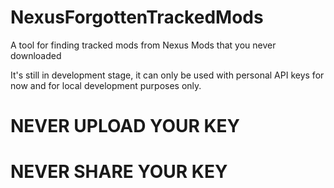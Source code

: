 # NexusForgottenTrackedMods
A tool for finding tracked mods from Nexus Mods that you never downloaded

It's still in development stage, it can only be used with personal API keys for now and for local development purposes only.

# NEVER UPLOAD YOUR KEY
# NEVER SHARE YOUR KEY